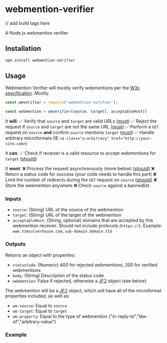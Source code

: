 # webmention-verifier
// add build tags here

A Node.js webmention verifier

## Installation

```bash
npm install webmention-verifier
```

## Usage    

Webmention Verifier will mostly verify webmentions per the [W3c specification](https://www.w3.org/TR/webmention/). Mostly.

```js
const wmverifier = require('webmention-verifier');

const webmention = wmverifier(source, target[, acceptableHost])
```

It **will**:
✅ Verify that `source` and `target` are valid URLs ([must](https://www.w3.org/TR/webmention/#request-verification-p-1))
✅ Reject the request if `source` and `target` are not the same URL ([must](https://www.w3.org/TR/webmention/#request-verification-p-2))
✅ Perform a `GET` request on `source` **and** confirm `source` mentions `target` ([must](https://www.w3.org/TR/webmention/#request-verification-p-2))
✅ Handle arbitrary microformats (IE `<a class="u-arbitrary" href="http://your-site.com>`)


It **can**: 
✅ Check if receiver is a valid resource to accept webmentions for `target` ([should](https://www.w3.org/TR/webmention/#request-verification-p-3))

It **wont**:
❌ Process the request asynchronously (more below) ([should](https://www.w3.org/TR/webmention/#receiving-webmentions-p-1))
❌ Return a status code for success (your code needs to handle this part)
❌ Limit the number of redirects during the `GET` request on `source` ([should](https://www.w3.org/TR/webmention/#webmention-verification-p-3))
❌ Store the webmention anywhere
❌ Check `source` against a bannedlist

### Inputs
- `source`: (String) URL of the source of the webmention
- `target`: (String) URL of the target of the webmention
- `acceptableHost`: (String, optional) domains that are accepted by this webmention receiver. Should not include protocols (`https://`). Example: `www.timculverhouse.com`, `sub-domain.domain.tld`

### Outputs

Returns an object with properties:
- `statusCode`: (Numeric) 400 for rejected webmentions, 200 for verified webmentions
- `body`: (String) Description of the status code
- `webmention`: False if rejected, otherwise a [JF2](https://jf2.spec.indieweb.org/) object (see below)

The webmention will be a [JF2](https://jf2.spec.indieweb.org/) object, which will have all of the microformat properties included, as well as:
- `wm-source`: Equal to `source`
- `wm-target`: Equal to `target`
- `wm-property`: Equal to the type of webmention ("in-reply-to","like-of","arbitrary-value")

### Example